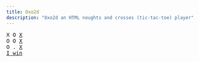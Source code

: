 ```yaml
---
title: Oxo2d 
description: "Oxo2d an HTML noughts and crosses (tic-tac-toe) player"
---
```


<pre class="oxo2d">
X O <u>X</u>
O O <u>X</u>
O . <u>X</u>
<a href="../">I win</a>
</pre>
